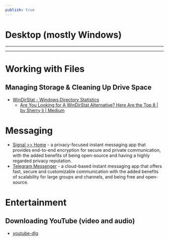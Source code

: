 ```yaml
---
publish: true
---
```

# Desktop (mostly Windows)

---

---

# Working with Files

## Managing Storage & Cleaning Up Drive Space

- [WinDirStat - Windows Directory Statistics](https://windirstat.net/)
    - [Are You Looking for A WinDirStat Alternative? Here Are the Top 8 | by Sherry li | Medium](https://1061742939sherry.medium.com/are-you-looking-for-a-windirstat-alternative-here-are-the-top-8-29667e3fa006)

# Messaging

- [Signal >> Home](https://signal.org/en/) - a privacy-focused instant messaging app that provides end-to-end encryption for secure and private communication, with the added benefits of being open-source and having a highly regarded privacy reputation.
- [Telegram Messenger](https://telegram.org/) - a cloud-based instant messaging app that offers fast, secure and customizable communication with the added benefits of scalability for large groups and channels, and being free and open-source.

# Entertainment

## Downloading YouTube (video and audio)

- [youtube-dlg](https://mrs0m30n3.github.io/youtube-dl-gui/)